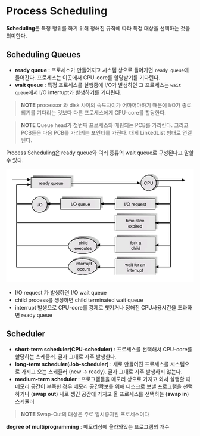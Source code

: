 # Process Scheduling

**Scheduling**은 특정 행위를 하기 위해 정해진 규칙에 따라 특정 대상을 선택하는 것을 의미한다.

## Scheduling Queues

- **ready queue** : 프로세스가 만들어지고 시스템 상으로 들어가면 `ready queue`에 들어간다. 프로세스는 이곳에서 CPU-core를 할당받기를 기다린다. 
- **wait queue** : 특정 프로세스를 실행중에 I/O가 발생하면 그 프로세스는 `wait queue`에서 I/O interrupt가 발생하기를 기다린다.

> **NOTE** processor 와 disk 사이의 속도차이가 어마어마하기 때문에 I/O가 종료되기를 기다리는 것보다 다른 프로세스에게 CPU-core를 할당한다.

> **NOTE** Queue head가 첫번째 프로세스와 매핑되는 PCB를 가리킨다. 그리고 PCB들은 다음 PCB를 가리키는 포인터를 가진다. 대게 LinkedList 형태로 연결된다.

Process Scheduling은 ready queue와 여러 종류의 wait queue로 구성된다고 말할 수 있다.

![](./img/process-scheduling-1.png)

- I/O request 가 발생하면 I/O wait queue
- child process를 생성하면 child terminated wait queue
- interrupt 발생으로 CPU-core를 강제로 뺏기거나 정해진 CPU사용시간을 초과하면 ready queue

## Scheduler

- **short-term scheduler(CPU-scheduler)** : 프로세스를 선택해서 CPU-core를 할당하는 스케쥴러. 글자 그대로 자주 발생한다.
- **long-term scheduler(Job-scheduler)** : 새로 만들어진 프로세스를 시스템으로 가지고 오는 스케쥴러 (new -> ready). 글자 그대로 자주 발생하지 않는다.
- **medium-term scheduler** : 프로그램들을 메모리 상으로 가지고 와서 실행할 때 메모리 공간이 부족한 경우 메모리 공간확보를 위해 디스크로 보낼 프로그램을 선택하거나 (**swap out**) 새로 생긴 공간에 가지고 올 프로세스를 선택하는 (**swap in**) 스케쥴러

> **NOTE** Swap-Out의 대상은 주로 일시중지된 프로세스이다

**degree of multiprogramming** : 메모리상에 올라와있는 프로그램의 개수